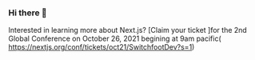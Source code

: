 ### Hi there 👋

Interested in learning more about Next.js? [Claim your ticket ]for the 2nd Global Conference on October 26, 2021 begining at 9am pacific( https://nextjs.org/conf/tickets/oct21/SwitchfootDev?s=1)

<!--
**SwitchfootDev/switchfootdev** is a ✨ _special_ ✨ repository because its `README.md` (this file) appears on your GitHub profile.

Here are some ideas to get you started:

- 🔭 I’m currently working on ...
- 🌱 I’m currently learning ...
- 👯 I’m looking to collaborate on ...
- 🤔 I’m looking for help with ...
- 💬 Ask me about ...
- 📫 How to reach me: ...
- 😄 Pronouns: ...
- ⚡ Fun fact: ...
-->
